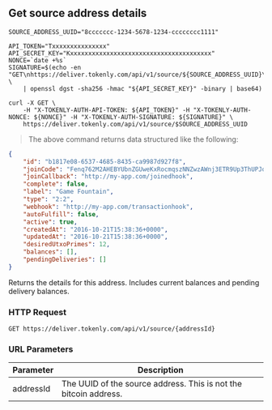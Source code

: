 ## Get source address details

```shell
SOURCE_ADDRESS_UUID="8ccccccc-1234-5678-1234-cccccccc1111"

API_TOKEN="Txxxxxxxxxxxxxxx"
API_SECRET_KEY="Kxxxxxxxxxxxxxxxxxxxxxxxxxxxxxxxxxxxxxxx"
NONCE=`date +%s`
SIGNATURE=$(echo -en "GET\nhttps://deliver.tokenly.com/api/v1/source/${SOURCE_ADDRESS_UUID}\n{}\n${API_TOKEN}\n${NONCE}" \
    | openssl dgst -sha256 -hmac "${API_SECRET_KEY}" -binary | base64)

curl -X GET \
    -H "X-TOKENLY-AUTH-API-TOKEN: ${API_TOKEN}" -H "X-TOKENLY-AUTH-NONCE: ${NONCE}" -H "X-TOKENLY-AUTH-SIGNATURE: ${SIGNATURE}" \
    https://deliver.tokenly.com/api/v1/source/$SOURCE_ADDRESS_UUID
```

> The above command returns data structured like the following:

```json
{
    "id": "b1817e08-6537-4685-8435-ca9987d927f8",
    "joinCode": "Fenq762M2AHEBYUbnZGUweKxRocmqszNNZwzAWnj3ETR9Up3ThUPJqQ5vBq3f7eA2RL7obxoC6L",
    "joinCallback": "http://my-app.com/joinedhook",
    "complete": false,
    "label": "Game Fountain",
    "type": "2:2",
    "webhook": "http://my-app.com/transactionhook",
    "autoFulfill": false,
    "active": true,
    "createdAt": "2016-10-21T15:38:36+0000",
    "updatedAt": "2016-10-21T15:38:36+0000",
    "desiredUtxoPrimes": 12,
    "balances": [],
    "pendingDeliveries": []
}
```




Returns the details for this address.  Includes current balances and pending delivery balances.

### HTTP Request

`GET https://deliver.tokenly.com/api/v1/source/{addressId}`


### URL Parameters

Parameter       | Description
---------       | -----------
addressId       | The UUID of the source address.  This is not the bitcoin address.


